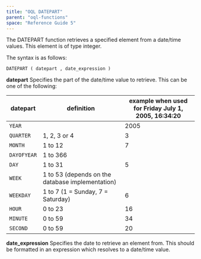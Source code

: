 ```yaml
---
title: "OQL DATEPART"
parent: "oql-functions"
space: "Reference Guide 5"
---
```



The DATEPART function retrieves a specified element from a date/time values. This element is of type integer.

The syntax is as follows:

```
DATEPART ( datepart , date_expression )

```

**datepart**
Specifies the part of the date/time value to retrieve. This can be one of the following:

<table><thead><tr><th class="confluenceTh">datepart</th><th class="confluenceTh">definition</th><th class="confluenceTh">example when used for Friday July 1, 2005, 16:34:20</th></tr></thead><tbody><tr><td class="confluenceTd"><code>YEAR</code></td><td class="confluenceTd">&nbsp;</td><td class="confluenceTd">2005</td></tr><tr><td class="confluenceTd"><code>QUARTER</code></td><td class="confluenceTd">1, 2, 3 or 4</td><td class="confluenceTd">3</td></tr><tr><td class="confluenceTd"><code>MONTH</code></td><td class="confluenceTd">1 to 12</td><td class="confluenceTd">7</td></tr><tr><td class="confluenceTd"><code>DAYOFYEAR</code></td><td class="confluenceTd">1 to 366</td><td class="confluenceTd">&nbsp;</td></tr><tr><td class="confluenceTd"><code>DAY</code></td><td class="confluenceTd">1 to 31</td><td class="confluenceTd">5</td></tr><tr><td class="confluenceTd"><code>WEEK</code></td><td class="confluenceTd">1 to 53 (depends on the database implementation)</td><td class="confluenceTd">&nbsp;</td></tr><tr><td class="confluenceTd"><code>WEEKDAY</code></td><td class="confluenceTd">1 to 7 (1 = Sunday, 7 = Saturday)</td><td class="confluenceTd">6</td></tr><tr><td class="confluenceTd"><code>HOUR</code></td><td class="confluenceTd">0 to 23</td><td class="confluenceTd">16</td></tr><tr><td class="confluenceTd"><code>MINUTE</code></td><td class="confluenceTd">0 to 59</td><td class="confluenceTd">34</td></tr><tr><td class="confluenceTd"><code>SECOND</code></td><td class="confluenceTd">0 to 59</td><td class="confluenceTd">20</td></tr></tbody></table>

**date_expression**
Specifies the date to retrieve an element from. This should be formatted in an expression which resolves to a date/time value.
